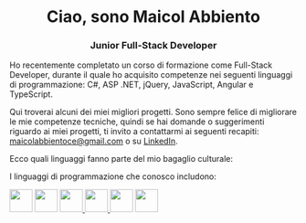 <h1 align="center">Ciao, sono Maicol Abbiento</h1>
<h3 align="center">Junior Full-Stack Developer</h3>
<p>Ho recentemente completato un corso di formazione come Full-Stack Developer, durante il quale ho acquisito competenze nei seguenti linguaggi di programmazione: C#, ASP .NET, jQuery, JavaScript, Angular e TypeScript.</p>

<p>Qui troverai alcuni dei miei migliori progetti. Sono sempre felice di migliorare le mie competenze tecniche, quindi se hai domande o suggerimenti riguardo ai miei progetti, ti invito a contattarmi ai seguenti recapiti: <a href="mailto:maicolabbientoce@gmail.com">maicolabbientoce@gmail.com</a> o su <a href="https://www.linkedin.com/in/maicol-abbiento-fullstackdeveloper/">LinkedIn</a>.</p>

<p>Ecco quali linguaggi fanno parte del mio bagaglio culturale:</p>
<p>I linguaggi di programmazione che conosco includono:</p>
<p>
<a href="https://dotnet.microsoft.com" target="_blank" rel="noreferrer"><img src="https://handwiki.org/wiki/images/thumb/7/7d/Microsoft_.NET_logo.svg/800px-Microsoft_.NET_logo.svg.png" width="40" height="40"></a>
<a href="https://learn.microsoft.com/it-it/dotnet/csharp/" target="_blank" rel="noreferrer"><img src="https://ih0.redbubble.net/image.395411727.8962/flat,800x800,075,f.u1.jpg"" width="40" height="40"></a>
<a href=" https://learn.microsoft.com/it-it/sql/?view=sql-server-ver16" target="_blank" rel="noreferrer"> <img src= "https://th.bing.com/th/id/R.b25bae44ff516c7dcc3eacdb14d2c499?rik=WHZv1aXyAdFq4A&pid=ImgRaw&r=0" width="40" height="40"/> </a>
<a href="https://angular.io/"  target="_blank" rel="noreferrer"> <img src="https://th.bing.com/th?id=OIP.LPMEXup7B50Pq3Xn9xmepwHaH-&w=240&h=259&c=8&rs=1&qlt=90&o=6&pid=3.1&rm=2" width="40" height="40" \> </a>
<a href="https://developer.mozilla.org/en-US/docs/Web/javascript"> <img src="https://logodownload.org/wp-content/uploads/2022/04/javascript-logo-0.png" width="40" height="40"/></a>
<a href="https://getbootstrap.com/docs/5.3/assets/brand/bootstrap-logo-shadow.png" > <img src="https://getbootstrap.com/"  width="40" height="40"/></a>
</p>



